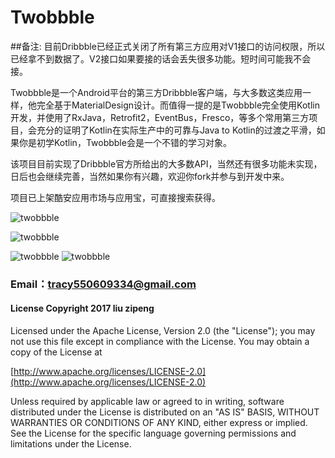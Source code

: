# Twobbble

##备注: 目前Dribbble已经正式关闭了所有第三方应用对V1接口的访问权限，所以已经拿不到数据了。V2接口如果要接的话会丢失很多功能。短时间可能我不会接。

Twobbble是一个Android平台的第三方Dribbble客户端，与大多数这类应用一样，他完全基于MaterialDesign设计。而值得一提的是Twobbble完全使用Kotlin开发，并使用了RxJava，Retrofit2，EventBus，Fresco，等多个常用第三方项目，会充分的证明了Kotlin在实际生产中的可靠与Java to Kotlin的过渡之平滑，如果你是初学Kotlin，Twobbble会是一个不错的学习对象。

该项目目前实现了Dribbble官方所给出的大多数API，当然还有很多功能未实现，日后也会继续完善，当然如果你有兴趣，欢迎你fork并参与到开发中来。

项目已上架酷安应用市场与应用宝，可直接搜索获得。

![twobbble](https://github.com/550609334/Twobbble/blob/master/image/image1.png?raw=true)  

![twobbble](https://github.com/550609334/Twobbble/blob/master/image/image2.png?raw=true)  

![twobbble](https://github.com/550609334/Twobbble/blob/master/image/image3.png?raw=true)    ![twobbble](https://github.com/550609334/Twobbble/blob/master/image/image4.png?raw=true)  

### Email：tracy550609334@gmail.com  

#### License Copyright 2017 liu zipeng

Licensed under the Apache License, Version 2.0 (the "License"); you may not use this file except in compliance with the License. You may obtain a copy of the License at

[http://www.apache.org/licenses/LICENSE-2.0](http://www.apache.org/licenses/LICENSE-2.0)

Unless required by applicable law or agreed to in writing, software distributed under the License is distributed on an "AS IS" BASIS, WITHOUT WARRANTIES OR CONDITIONS OF ANY KIND, either express or implied. See the License for the specific language governing permissions and limitations under the License.
